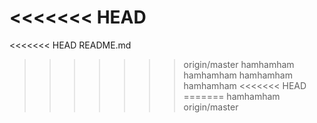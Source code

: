 <<<<<<< HEAD
=======
<<<<<<< HEAD
README.md

>>>>>>> origin/master
hamhamham
hamhamham
hamhamham
hamhamham
<<<<<<< HEAD
=======
hamhamham
>>>>>>> origin/master
